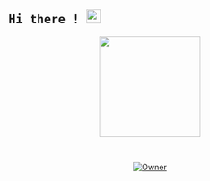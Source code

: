 ## <samp> Hi there ! <img src="https://media.giphy.com/media/hvRJCLFzcasrR4ia7z/giphy.gif" width="25"> </samp>

<p align="center">
<img src="https://avatars.githubusercontent.com/Xennnnxxxx" height="180" style="margin-left: auto;margin-right: auto;display: block;">
</p>

</br>
<p align="center">
<a href="https://github.com/Xennnnxxxx"><img title="Owner" src="https://img.shields.io/badge/Author-Xennnnxxxx-red.svg?color=ff0000&style=for-the-badge&logo=github" /></a>  
</p>
